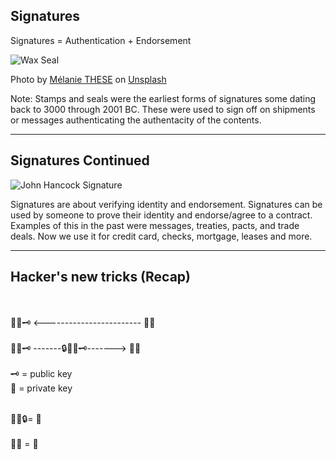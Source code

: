 ## Signatures

Signatures = Authentication + Endorsement

![Wax Seal](https://source.unsplash.com/mWsBiCRYRSw/540x360)

Photo by [Mélanie THESE](https://unsplash.com/@0_astrea?utm_source=unsplash&amp;utm_medium=referral&amp;utm_content=creditCopyText) on [Unsplash](https://unsplash.com/s/photos/wax-seal?utm_source=unsplash&amp;utm_medium=referral&amp;utm_content=creditCopyText)

Note: Stamps and seals were the earliest forms of signatures some dating back to 3000 through 2001 BC. These were used
to sign off on shipments or messages authenticating the authentacity of the contents.

---
## Signatures Continued
![John Hancock Signature](https://upload.wikimedia.org/wikipedia/commons/thumb/d/d5/JohnHancocksSignature.svg/500px-JohnHancocksSignature.svg.png)

Signatures are about verifying identity and endorsement. Signatures can be used by someone to prove their identity and endorse/agree to a contract. Examples of this in the past were messages, treaties, pacts, and trade deals. Now we use it for credit card, checks, mortgage, leases and more.

---

## Hacker's new tricks (Recap)

</br>
</br>
👩‍💻🗝️ <------------------------ 🦹🏦
</br>
</br>
👩‍💻🗝️  -------🔒🔑🦹🗝️-------> 🔑🏦

</br>
</br>
🗝️ = public key
</br>
🔑 = private key

</br>
</br>

🦹🔑🔒= 📩
</br>
</br>
🦹📩 = 💸


